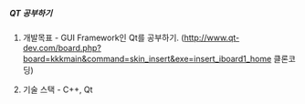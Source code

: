 ##### QT 공부하기

1. 개발목표 - GUI Framework인 Qt를 공부하기. (http://www.qt-dev.com/board.php?board=kkkmain&command=skin_insert&exe=insert_iboard1_home 클론코딩)

2. 기술 스택 - C++, Qt
